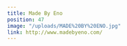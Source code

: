 ```yaml
---
title: Made By Eno
position: 47
image: "/uploads/MADE%20BY%20ENO.jpg"
link: http://www.madebyeno.com/
---
```


